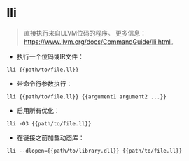 # lli

> 直接执行来自LLVM位码的程序。
> 更多信息：<https://www.llvm.org/docs/CommandGuide/lli.html>。

- 执行一个位码或IR文件：

`lli {{path/to/file.ll}}`

- 带命令行参数执行：

`lli {{path/to/file.ll}} {{argument1 argument2 ...}}`

- 启用所有优化：

`lli -O3 {{path/to/file.ll}}`

- 在链接之前加载动态库：

`lli --dlopen={{path/to/library.dll}} {{path/to/file.ll}}`